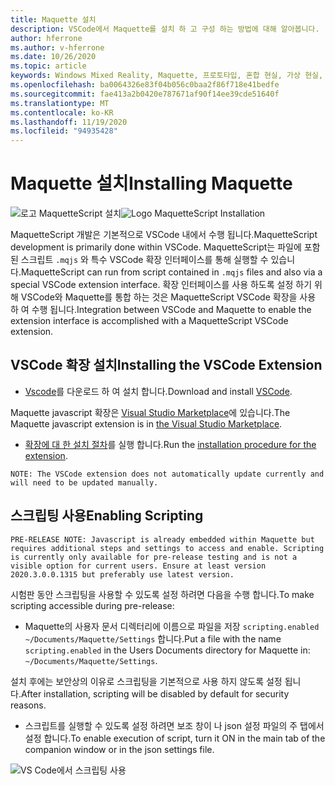 ```yaml
---
title: Maquette 설치
description: VSCode에서 Maquette를 설치 하 고 구성 하는 방법에 대해 알아봅니다.
author: hferrone
ms.author: v-hferrone
ms.date: 10/26/2020
ms.topic: article
keywords: Windows Mixed Reality, Maquette, 프로토타입, 혼합 현실, 가상 현실, VR, MR, 피드백, 피드백 허브, 버그
ms.openlocfilehash: ba0064326e83f04b056c0baa2f86f718e41bedfe
ms.sourcegitcommit: fae413a2b0420e787671af90f14ee39cde51640f
ms.translationtype: MT
ms.contentlocale: ko-KR
ms.lasthandoff: 11/19/2020
ms.locfileid: "94935428"
---
```

# <a name="installing-maquette"></a><span data-ttu-id="e94fd-104">Maquette 설치</span><span class="sxs-lookup"><span data-stu-id="e94fd-104">Installing Maquette</span></span>

<!-- TODO(Harrison): Need consolidated logo with text. -->
<span data-ttu-id="e94fd-105">![로고 ](../images/MaquetteIcon.png) MaquetteScript 설치</span><span class="sxs-lookup"><span data-stu-id="e94fd-105">![Logo](../images/MaquetteIcon.png) MaquetteScript Installation</span></span>

<!-- TODO(Stefan): Need more explanation on the .mqjs route for running MaquetteScript. -->
<span data-ttu-id="e94fd-106">MaquetteScript 개발은 기본적으로 VSCode 내에서 수행 됩니다.</span><span class="sxs-lookup"><span data-stu-id="e94fd-106">MaquetteScript development is primarily done within VSCode.</span></span> <span data-ttu-id="e94fd-107">MaquetteScript는 파일에 포함 된 스크립트 `.mqjs` 와 특수 VSCode 확장 인터페이스를 통해 실행할 수 있습니다.</span><span class="sxs-lookup"><span data-stu-id="e94fd-107">MaquetteScript can run from script contained in `.mqjs` files and also via a special VSCode extension interface.</span></span> <span data-ttu-id="e94fd-108">확장 인터페이스를 사용 하도록 설정 하기 위해 VSCode와 Maquette를 통합 하는 것은 MaquetteScript VSCode 확장을 사용 하 여 수행 됩니다.</span><span class="sxs-lookup"><span data-stu-id="e94fd-108">Integration between VSCode and Maquette to enable the extension interface is accomplished with a MaquetteScript VSCode extension.</span></span>

## <a name="installing-the-vscode-extension"></a><span data-ttu-id="e94fd-109">VSCode 확장 설치</span><span class="sxs-lookup"><span data-stu-id="e94fd-109">Installing the VSCode Extension</span></span>

* <span data-ttu-id="e94fd-110">[Vscode](https://code.visualstudio.com)를 다운로드 하 여 설치 합니다.</span><span class="sxs-lookup"><span data-stu-id="e94fd-110">Download and install [VSCode](https://code.visualstudio.com).</span></span> 

<span data-ttu-id="e94fd-111">Maquette javascript 확장은 [Visual Studio Marketplace](https://marketplace.visualstudio.com/items?itemName=ms-maquette.vscode-maquette-javascript)에 있습니다.</span><span class="sxs-lookup"><span data-stu-id="e94fd-111">The Maquette javascript extension is in [the Visual Studio Marketplace](https://marketplace.visualstudio.com/items?itemName=ms-maquette.vscode-maquette-javascript).</span></span>

* <span data-ttu-id="e94fd-112">[확장에 대 한 설치 절차](vscode:extension/ms-maquette.vscode-maquette-javascript)를 실행 합니다.</span><span class="sxs-lookup"><span data-stu-id="e94fd-112">Run the [installation procedure for the extension](vscode:extension/ms-maquette.vscode-maquette-javascript).</span></span>

<!-- TODO(Stefan): Are there plans to have the extension update manually in the future? If so, when will this be available? -->
`NOTE: The VSCode extension does not automatically update currently and will need to be updated manually.`

## <a name="enabling-scripting"></a><span data-ttu-id="e94fd-113">스크립팅 사용</span><span class="sxs-lookup"><span data-stu-id="e94fd-113">Enabling Scripting</span></span>

<!-- TODO(Stefan): Is scripting still a pre-release only option? If and when will it be available for current users? -->
`PRE-RELEASE NOTE: Javascript is already embedded within Maquette but requires additional steps and settings to access and enable. Scripting is currently only available for pre-release testing and is not a visible option for current users. Ensure at least version 2020.3.0.0.1315 but preferably use latest version.`

<span data-ttu-id="e94fd-114">시험판 동안 스크립팅을 사용할 수 있도록 설정 하려면 다음을 수행 합니다.</span><span class="sxs-lookup"><span data-stu-id="e94fd-114">To make scripting accessible during pre-release:</span></span>

* <span data-ttu-id="e94fd-115">Maquette의 사용자 문서 디렉터리에 이름으로 파일을 저장 `scripting.enabled` `~/Documents/Maquette/Settings` 합니다.</span><span class="sxs-lookup"><span data-stu-id="e94fd-115">Put a file with the name `scripting.enabled` in the Users Documents directory for Maquette in: `~/Documents/Maquette/Settings`.</span></span>

<span data-ttu-id="e94fd-116">설치 후에는 보안상의 이유로 스크립팅을 기본적으로 사용 하지 않도록 설정 됩니다.</span><span class="sxs-lookup"><span data-stu-id="e94fd-116">After installation, scripting will be disabled by default for security reasons.</span></span>

<!-- TODO(Stefan): Missing a first step where the user has to select the {} tab in VSCode, shown in the screenshot, to access the scripting enabled setting.
                   - Also missing instructions and screenshot on how to turn on scripting in the JSON settings file.
 -->
* <span data-ttu-id="e94fd-117">스크립트를 실행할 수 있도록 설정 하려면 보조 창이 나 json 설정 파일의 주 탭에서 설정 합니다.</span><span class="sxs-lookup"><span data-stu-id="e94fd-117">To enable execution of script, turn it ON in the main tab of the companion window or in the json settings file.</span></span>

![VS Code에서 스크립팅 사용](images/IntroductionEnableScripting.png)


